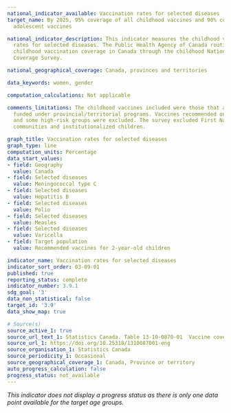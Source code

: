 ```yaml
---
national_indicator_available: Vaccination rates for selected diseases
target_name: By 2025, 95% coverage of all childhood vaccines and 90% coverage of all
  adolescent vaccines

national_indicator_description: This indicator measures the childhood vaccination
  rates for selected diseases. The Public Health Agency of Canada routinely monitors
  childhood vaccination coverage in Canada through the childhood National Immunization
  Coverage Survey.

national_geographical_coverage: Canada, provinces and territories

data_keywords: women, gender

computation_calculations: Not applicable

comments_limitations: The childhood vaccines included were those that are publicly
  funded under provincial/territorial programs. Vaccines recommended only for travel
  and some high-risk groups were excluded. The survey excluded First Nations on-reserve
  communities and institutionalized children.

graph_title: Vaccination rates for selected diseases
graph_type: line
computation_units: Percentage
data_start_values:
- field: Geography
  value: Canada
- field: Selected diseases
  value: Meningococcal type C
- field: Selected diseases
  value: Hepatitis B
- field: Selected diseases
  value: Polio
- field: Selected diseases
  value: Measles
- field: Selected diseases
  value: Varicella
- field: Target population
  value: Recommended vaccines for 2-year-old children

indicator_name: Vaccination rates for selected diseases
indicator_sort_order: 03-09-01
published: true
reporting_status: complete
indicator_number: 3.9.1
sdg_goal: '3'
data_non_statistical: false
target_id: '3.9'
data_show_map: true

# Source(s)
source_active_1: true
source_url_text_1: Statistics Canada. Table 13-10-0870-01  Vaccine coverage estimates for recommended vaccines in children and pregnant women
source_url_1: https://doi.org/10.25318/1310087001-eng
source_organisation_1: Statistics Canada
source_periodicity_1: Occasional
source_geographical_coverage_1: Canada, Province or territory
auto_progress_calculation: false
progress_status: not_available
---
```

<i>This indicator does not display a progress status as there is only one data point available for the target age groups.</i>